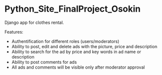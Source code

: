 # Python_Site_FinalProject_Osokin

Django app for clothes rental.

Features:

- Authentification for different roles (users/moderators)
- Ability to post, edit and delete ads with the picture, price and description
- Ability to search for the ad by price and key words in ad name or description
- Ability to post comments for ads
- All ads and comments will be visible only after moderator approval
